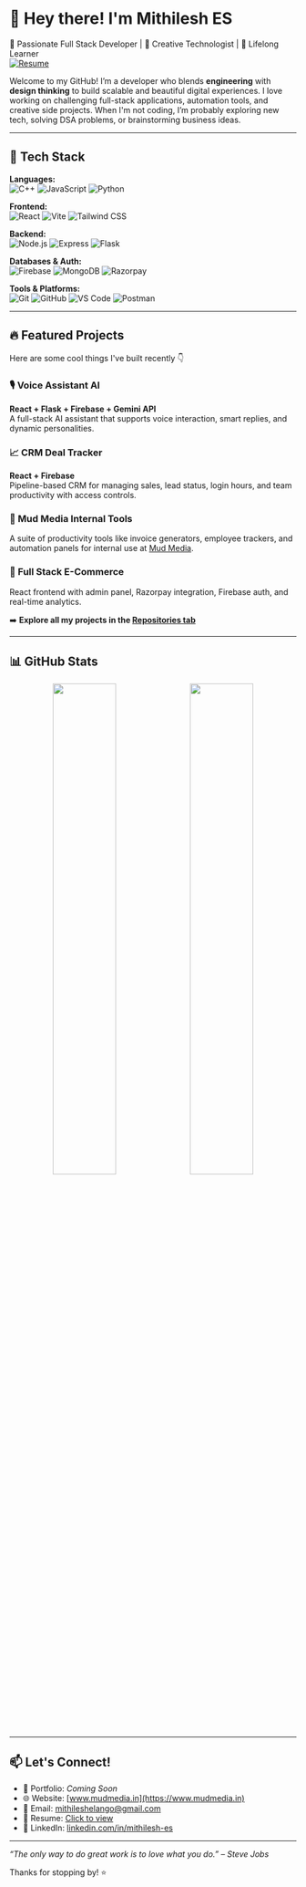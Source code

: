 # 👋 Hey there! I'm Mithilesh ES

🚀 Passionate Full Stack Developer | 🎨 Creative Technologist | 🧠 Lifelong Learner  
[![Resume](https://img.shields.io/badge/Resume-View-blue?style=flat-square&logo=readme)](https://drive.google.com/file/d/1UG5kNhaXU5V1sRrEXAMPLE/view?usp=sharing)

Welcome to my GitHub! I’m a developer who blends **engineering** with **design thinking** to build scalable and beautiful digital experiences. I love working on challenging full-stack applications, automation tools, and creative side projects. When I'm not coding, I’m probably exploring new tech, solving DSA problems, or brainstorming business ideas.

---

## 🧰 Tech Stack

**Languages:**  
![C++](https://img.shields.io/badge/-C++-00599C?style=flat&logo=c%2B%2B&logoColor=white)
![JavaScript](https://img.shields.io/badge/-JavaScript-F7DF1E?style=flat&logo=javascript&logoColor=black)
![Python](https://img.shields.io/badge/-Python-3776AB?style=flat&logo=python&logoColor=white)

**Frontend:**  
![React](https://img.shields.io/badge/-React-61DAFB?style=flat&logo=react&logoColor=black)
![Vite](https://img.shields.io/badge/-Vite-646CFF?style=flat&logo=vite&logoColor=white)
![Tailwind CSS](https://img.shields.io/badge/-Tailwind-06B6D4?style=flat&logo=tailwindcss&logoColor=white)

**Backend:**  
![Node.js](https://img.shields.io/badge/-Node.js-339933?style=flat&logo=node.js&logoColor=white)
![Express](https://img.shields.io/badge/-Express-000000?style=flat&logo=express&logoColor=white)
![Flask](https://img.shields.io/badge/-Flask-000000?style=flat&logo=flask)

**Databases & Auth:**  
![Firebase](https://img.shields.io/badge/-Firebase-FFCA28?style=flat&logo=firebase&logoColor=black)
![MongoDB](https://img.shields.io/badge/-MongoDB-47A248?style=flat&logo=mongodb&logoColor=white)
![Razorpay](https://img.shields.io/badge/-Razorpay-02042B?style=flat&logo=razorpay)

**Tools & Platforms:**  
![Git](https://img.shields.io/badge/-Git-F05032?style=flat&logo=git&logoColor=white)
![GitHub](https://img.shields.io/badge/-GitHub-181717?style=flat&logo=github)
![VS Code](https://img.shields.io/badge/-VSCode-007ACC?style=flat&logo=visual-studio-code&logoColor=white)
![Postman](https://img.shields.io/badge/-Postman-FF6C37?style=flat&logo=postman&logoColor=white)

---

## 🔥 Featured Projects

Here are some cool things I've built recently 👇

### 🎙️ Voice Assistant AI  
**React + Flask + Firebase + Gemini API**  
A full-stack AI assistant that supports voice interaction, smart replies, and dynamic personalities.

### 📈 CRM Deal Tracker  
**React + Firebase**  
Pipeline-based CRM for managing sales, lead status, login hours, and team productivity with access controls.

### 💼 Mud Media Internal Tools  
A suite of productivity tools like invoice generators, employee trackers, and automation panels for internal use at [Mud Media](https://mudmedia.in).

### 🛒 Full Stack E-Commerce  
React frontend with admin panel, Razorpay integration, Firebase auth, and real-time analytics.

➡️ **Explore all my projects in the [Repositories tab](https://github.com/Mithil2305?tab=repositories)**

---

## 📊 GitHub Stats

<p align="center">
  <img src="https://github-readme-stats.vercel.app/api?username=Mithil2305&show_icons=true&theme=tokyonight" width="47%" />
  <img src="https://github-readme-streak-stats.herokuapp.com/?user=Mithil2305&theme=tokyonight" width="47%" />
</p>

---

## 📫 Let's Connect!

- 💼 Portfolio: *Coming Soon*
- 🌐 Website: [www.mudmedia.in](https://www.mudmedia.in)
- 📧 Email: [mithileshelango@gmail.com](mailto:mithileshelango@gmail.com)
- 📄 Resume: [Click to view](https://drive.google.com/file/d/1UG5kNhaXU5V1sRrEXAMPLE/view?usp=sharing)
- 💬 LinkedIn: [linkedin.com/in/mithilesh-es](https://linkedin.com/in/mithilesh-es)

---

_“The only way to do great work is to love what you do.” – Steve Jobs_

Thanks for stopping by! ⭐️
